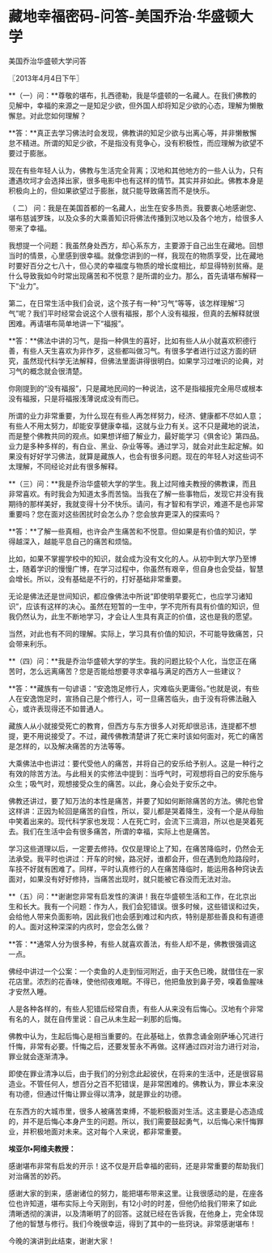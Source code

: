# 藏地幸福密码-问答-美国乔治·华盛顿大学

美国乔治华盛顿大学问答

〖2013年4月4日下午〗

**（一）问：**尊敬的堪布，扎西德勒，我是华盛顿的一名藏人。在我们佛教的见解中，幸福的来源之一是知足少欲，但外国人却将知足少欲的心态，理解为懒散懈怠。对此您如何理解？

**答：**真正去学习佛法时会发现，佛教讲的知足少欲与出离心等，并非懒散懈怠不精进。所谓的知足少欲，不是指没有竞争心，没有积极性，而应理解为欲望不要过于膨胀。

现在有些年轻人认为，佛教与生活完全背离；汉地和其他地方的一些人认为，只有遭遇坎坷才会选择出家，很多电影中也有这样的情节。其实并非如此。佛教本身是积极向上的，但如果欲望过于膨胀，就只能导致痛苦而不是快乐。

（ 二） 问：我是在美国首都的一名藏人，出生在安多热贡。我要衷心地感谢您、堪布慈诚罗珠，以及众多的大乘善知识将佛法传播到汉地以及各个地方，给很多人带来了幸福。

我想提一个问题：我虽然身处西方，却心系东方，主要源于自己出生在藏地。回想当时的情景，心里感到很幸福。就像您讲到的一样，我现在的物质享受，比在藏地时要好百分之七八十，但心灵的幸福度与物质的增长度相比，却显得特别贫瘠。是什么导致我如今时常出现痛苦和不悦意？是所谓的业力。那么，首先请堪布解释一下“业力”。

第二，在日常生活中我们会说，这个孩子有一种“习气”等等，该怎样理解“习气”呢？我们平时经常会说这个人很有福报，那个人没有福报，但真的去解释就很困难。再请堪布简单地讲一下“福报”。

**答：**佛法中讲的习气，是指一种俱生的喜好，比如有些人从小就喜欢积德行善，有些人天生喜欢为非作歹，这些都叫做习气。有很多学者进行过这方面的研究，虽然现代科学无法解释，但佛法里面讲得很明白。如果学习过唯识的论典，对习气的概念就会很清楚。

你刚提到的“没有福报”，只是藏地民间的一种说法，这不是指福报完全用尽或根本没有福报，只是将福报浅薄说成没有而已。

所谓的业力非常重要，为什么现在有些人再怎样努力，经济、健康都不尽如人意；有些人不用太努力，却能安享健康幸福，这就与业力有关。这不只是藏地的说法，而是整个佛教共同的观点。如果想详细了解业力，最好能学习《俱舍论》第四品。业力是多种多样的，有白业、黑业、杂业等等。通过学习，就会对此生起定解。如果没有好好学习佛法，就算是藏族人，也会有很多问题。现在的年轻人对这些词不太理解，不同经论对此有很多解释。

**（三）问：**我是乔治华盛顿大学的学生。我上过阿维夫教授的佛教课，而且非常喜欢。有时我会为知道太多而苦恼。当我在了解一些事物后，发现它并没有我期待的那样美好，我就变得十分不快乐。请问，有才智和有学识，难道不是也非常重要吗？您在面对这些困扰时会怎么办？您会放弃更深入的探索吗？

**答：**了解一些真相，也许会产生痛苦和不悦意。但如果是有价值的知识，学得越深入，越能平息自己的痛苦和烦恼。

比如，如果不掌握学校中的知识，就会成为没有文化的人。从初中到大学乃至博士，随着学识的慢慢广博，在学习过程中，你虽然有艰辛，但自身也会受益，智慧会增长。所以，没有基础是不行的，打好基础非常重要。

无论是佛法还是世间知识，都应像佛法中所说“即使明早要死亡，也应学习诸知识”，应该有这样的决心。虽然在短暂的一生中，学不完所有具有价值的知识，但我仍然认为，此生不断地学习，才会让人生具有真正的价值，这也是我的愿望。

当然，对此也有不同的理解。实际上，学习具有价值的知识，不可能导致痛苦，只会带来利乐。

**（四）问：**我是乔治华盛顿大学的学生。我的问题比较个人化，当您正在痛苦时，怎么远离痛苦？您是否能给想要寻求幸福与满足的西方人一些建议？

**答：**藏族有一句谚语：“安逸饱足修行人，灾难临头更庸俗。”也就是说，有些人在安逸饱足时，宣扬自己是个修行人，可一旦痛苦临头，由于没有将佛法融入心，或许表现得还不如普通人。

藏族人从小就接受死亡的教育，但西方与东方很多人对死却很忌讳，连提都不想提，更不用说接受了。不过，藏传佛教清楚讲了死亡来时该如何面对，死亡的痛苦是怎样的，以及解决痛苦的方法等等。

大乘佛法中也讲过：要代受他人的痛苦，并将自己的安乐给予别人。这是一种行之有效的除苦方法。与此相关的实修法中提到：当呼气时，可观想将自己的安乐施与众生；吸气时，观想接受众生的痛苦。以此，身心会处于安乐之中。

佛教还讲过，要了知万法的本性是痛苦，并要了知如何断除痛苦的方法。佛陀也曾这样讲：正因为轮回是痛苦的自性，所以，婴儿都是哭着降生，没有一个是从母胎中笑着出来的。现代科学家也发现：人在死亡时，会流下三滴泪，所以也是哭着死去。我们在生活中会有很多痛苦，所谓的幸福，实际上也是痛苦。

学习这些道理以后，一定要去修持。仅仅是理论上了知，在痛苦降临时，仍然会无法承受。我平时也讲过：开车的时候，路况好，谁都会开，但在遇到危险路段时，车技不好就有困难了。同样，平时认真修行的人在痛苦降临时，能运用各种窍诀去面对，如果没有好好修持，当痛苦出现时，就只能被它吞没而无法对治。

**（五）问：**谢谢您非常有启发性的演讲！我在华盛顿生活和工作，在北京出生和长大。我有一个问题：作为人，我们会犯错误。很多时候，这些错误和过失，会给他人带来负面影响，因此我们也会感到难过和内疚，特别是那些善良和有道德的人。面对这种深深的内疚时，您会怎么做？

**答：**通常人分为很多种，有些人就喜欢善法，有些人却不是，佛教很强调这一点。

佛经中讲过一个公案：一个卖鱼的人走到恒河附近，由于天色已晚，就借住在一家花店里。浓烈的花香味，使他彻夜难眠。不得已，他把鱼放到鼻子旁，嗅着鱼腥味才安然入睡。

人是各种各样的，有些人犯错后经常自责，有些人从来没有后悔心。汉地有个非常有名的人，就在自传里说：自己从未生起一刹那的后悔。

佛教中认为，生起后悔心是相当重要的。在此基础上，依靠念诵金刚萨埵心咒进行忏悔，非常有必要。忏悔之后，还要发誓永不再做。这样通过四对治力进行对治，罪业就会逐渐清净。

即使在罪业清净以后，由于我们的分别念此起彼伏，在将来的生活中，还是很容易造业。不管任何人，想百分之百不犯错误，是非常困难的。佛教认为，罪业本来没有功德，但通过忏悔让罪业得以清净，就是罪业的功德。

在东西方的大城市里，很多人被痛苦束缚，不能积极面对生活。这主要是心态造成的，并不是后悔心本身产生的问题。所以，我们需要鼓起勇气，以后悔心来忏悔罪业，并积极地面对未来。这对每个人来说，都非常重要。

**埃亚尔•阿维夫教授：**

感谢堪布非常有启发的开示！这不仅是开启幸福的密码，还是非常重要的帮助我们对治痛苦的妙药。

感谢大家的到来，感谢诸位的努力，能把堪布带来这里。让我很感动的是，在座各位也许知道，堪布实际上今天刚到，有12小时的时差，但他仍给我们带来了如此清晰透彻的演讲，以及清晰明了的回答。这就已经在告诉我，在他身上，完全体现了他的智慧与修行。我们今晚很幸运，得到了其中的一些窍诀。非常感谢堪布！

今晚的演讲到此结束，谢谢大家！

